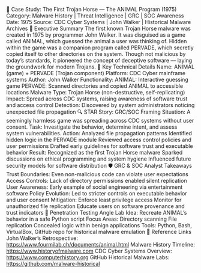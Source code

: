 🐴 Case Study: The First Trojan Horse — The ANIMAL Program (1975)
Category: Malware History | Threat Intelligence | GRC | SOC Awareness Date: 1975 Source: CDC Cyber Systems | John Walker | Historical Malware Archives
📌 Executive Summary
The first known Trojan Horse malware was created in 1975 by programmer John Walker. It was disguised as a game called ANIMAL, which guessed the animal a user was thinking of. Hidden within the game was a companion program called PERVADE, which secretly copied itself to other directories on the system. Though not malicious by today’s standards, it pioneered the concept of deceptive software — laying the groundwork for modern Trojans.
🧠 Key Technical Details
Name: ANIMAL (game) + PERVADE (Trojan component)
Platform: CDC Cyber mainframe systems
Author: John Walker
Functionality:
ANIMAL: Interactive guessing game
PERVADE: Scanned directories and copied ANIMAL to accessible locations
Malware Type: Trojan Horse (non-destructive, self-replicating)
Impact: Spread across CDC systems, raising awareness of software trust and access control
Detection: Discovered by system administrators noticing unexpected file propagation
🔍 STAR Story: GRC/SOC Framing
Situation: A seemingly harmless game was spreading across CDC systems without user consent. Task: Investigate the behavior, determine intent, and assess system vulnerabilities. Action:
Analyzed file propagation patterns
Identified hidden logic in the PERVADE module
Reviewed access control policies and user permissions
Drafted early guidelines for software trust and executable behavior Result:
Recognized as the first Trojan Horse malware
Sparked discussions on ethical programming and system hygiene
Influenced future security models for software distribution
🛡️ GRC & SOC Analyst Takeaways
Trust Boundaries: Even non-malicious code can violate user expectations
Access Controls: Lack of directory permissions enabled silent replication
User Awareness: Early example of social engineering via entertainment software
Policy Evolution: Led to stricter controls on executable behavior and user consent
Mitigation:
Enforce least privilege access
Monitor for unauthorized file replication
Educate users on software provenance and trust indicators
🧪 Penetration Testing Angle
Lab Idea: Recreate ANIMAL’s behavior in a safe Python script
Focus Areas:
Directory scanning
File replication
Concealed logic within benign applications
Tools: Python, Bash, VirtualBox, GitHub repo for historical malware emulation
🔗 Reference Links
John Walker’s Retrospective: https://www.fourmilab.ch/documents/animal.html
Malware History Timeline: https://www.historyofmalware.com
CDC Cyber Systems Overview: https://www.computerhistory.org
GitHub Historical Malware Labs: https://github.com/malware-historical

